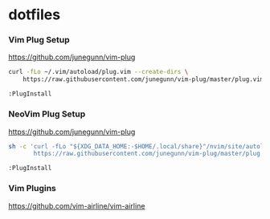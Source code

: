 # dotfiles

### Vim Plug Setup

https://github.com/junegunn/vim-plug

```sh
curl -fLo ~/.vim/autoload/plug.vim --create-dirs \
    https://raw.githubusercontent.com/junegunn/vim-plug/master/plug.vim
```

`:PlugInstall`

### NeoVim Plug Setup

https://github.com/junegunn/vim-plug

```sh
sh -c 'curl -fLo "${XDG_DATA_HOME:-$HOME/.local/share}"/nvim/site/autoload/plug.vim --create-dirs \
       https://raw.githubusercontent.com/junegunn/vim-plug/master/plug.vim'
```

`:PlugInstall`

### Vim Plugins

https://github.com/vim-airline/vim-airline

